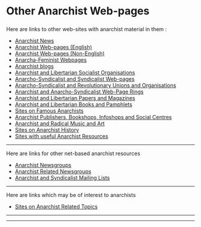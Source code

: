 # Other Anarchist Web-pages

###

Here are links to other web-sites with anarchist material in them :

  * [ Anarchist News](alinks.html#news)
  * [ Anarchist Web-pages (English)](alinks.html#webpages)
  * [ Anarchist Web-pages (Non-English)](alinks.html#nonwebpages)
  * [ Anarcha-Feminist Webpages](alinks.html#anarchafem)
  * [ Anarchist blogs](alinks.html#blogs)
  * [ Anarchist and Libertarian Socialist Organisations](alinks.html#anarchorg)
  * [ Anarcho-Syndicalist and Syndicalist Web-pages](alinks.html#synpages)
  * [ Anarcho-Syndicalist and Revolutionary Unions and Organisations](alinks.html#syndicates)
  * [ Anarchist and Anarcho-Syndicalist Web-Page Rings](alinks.html#rings)
  * [ Anarchist and Libertarian Papers and Magazines](alinks.html#papers)
  * [ Anarchist and Libertarian Books and Pamphlets](alinks.html#books)
  * [ Sites on Famous Anarchists](alinks.html#people)
  * [ Anarchist Publishers, Bookshops, Infoshops and Social Centres](alinks.html#shops)
  * [ Anarchist and Radical Music and Art](alinks.html#music)
  * [ Sites on Anarchist History](alinks.html#history)
  * [ Sites with useful Anarchist Resources](alinks.html#resources)

  
---  
  
Here are links for other net-based anarchist resources

  * [ Anarchist Newsgroups](alinks.html#anarchonews)
  * [ Anarchist Related Newsgroups](alinks.html#othernews)
  * [ Anarchist and Syndicalist Mailing Lists](alinks.html#mail)

  
---  
  
Here are links which may be of interest to anarchists

  * [ Sites on Anarchist Related Topics](arlinks.html#other)

  
---  
  
* * *

